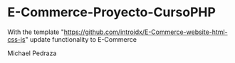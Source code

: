 # E-Commerce-Proyecto-CursoPHP
With the template "https://github.com/introidx/E-Commerce-website-html-css-js"  update functionality to E-Commerce

Michael Pedraza